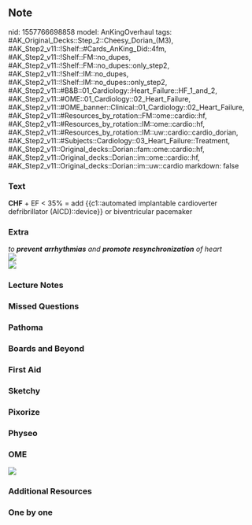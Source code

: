 ## Note
nid: 1557766698858
model: AnKingOverhaul
tags: #AK_Original_Decks::Step_2::Cheesy_Dorian_(M3), #AK_Step2_v11::!Shelf::#Cards_AnKing_Did::4fm, #AK_Step2_v11::!Shelf::FM::no_dupes, #AK_Step2_v11::!Shelf::FM::no_dupes::only_step2, #AK_Step2_v11::!Shelf::IM::no_dupes, #AK_Step2_v11::!Shelf::IM::no_dupes::only_step2, #AK_Step2_v11::#B&B::01_Cardiology::Heart_Failure::HF_1_and_2, #AK_Step2_v11::#OME::01_Cardiology::02_Heart_Failure, #AK_Step2_v11::#OME_banner::Clinical::01_Cardiology::02_Heart_Failure, #AK_Step2_v11::#Resources_by_rotation::FM::ome::cardio::hf, #AK_Step2_v11::#Resources_by_rotation::IM::ome::cardio::hf, #AK_Step2_v11::#Resources_by_rotation::IM::uw::cardio::cardio_dorian, #AK_Step2_v11::#Subjects::Cardiology::03_Heart_Failure::Treatment, #AK_Step2_v11::Original_decks::Dorian::fam::ome::cardio::hf, #AK_Step2_v11::Original_decks::Dorian::im::ome::cardio::hf, #AK_Step2_v11::Original_decks::Dorian::im::uw::cardio
markdown: false

### Text
<b>CHF</b> + EF < 35% = add {{c1::automated implantable
cardioverter defribrillator (AICD)::device}} or biventricular
pacemaker

### Extra
<div>
  <i>to <b>prevent</b> <b>arrhythmias</b> and <b>promote</b>
  <b>resynchronization</b> of heart</i>
</div><i><img src="paste-10191957394060.jpg"></i>
<div>
  <i><img src="paste-109276852912129.jpg"></i>
</div>

### Lecture Notes


### Missed Questions


### Pathoma


### Boards and Beyond


### First Aid


### Sketchy


### Pixorize


### Physeo


### OME
<div class="ome-widget">
  <a href=
  "https://onlinemeded.org/spa/cardiology/heart-failure/acquire?ref=anki">
  <img src="_OME_AnkiFlashcards_Lesson_2.png"></a>
</div>

### Additional Resources


### One by one

